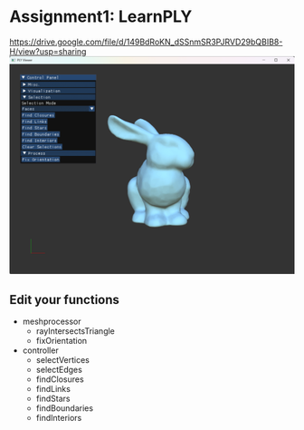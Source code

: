 # Assignment1: LearnPLY
https://drive.google.com/file/d/149BdRoKN_dSSnmSR3PJRVD29bQBIB8-H/view?usp=sharing
![image info](images/image1.png)

## Edit your functions
- meshprocessor
	- rayIntersectsTriangle
	- fixOrientation
- controller
    - selectVertices
    - selectEdges
    - findClosures
    - findLinks
    - findStars
    - findBoundaries
    - findInteriors